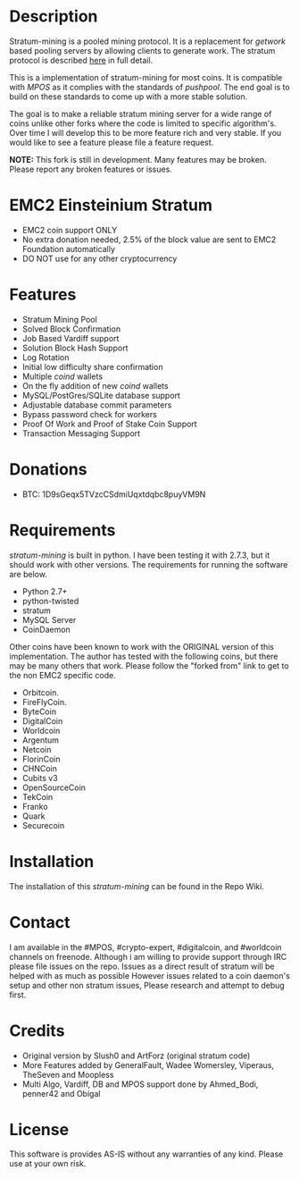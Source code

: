 # Description
Stratum-mining is a pooled mining protocol. It is a replacement for *getwork* based pooling servers by allowing clients to generate work. The stratum protocol is described [here](http://mining.bitcoin.cz/stratum-mining) in full detail.

This is a implementation of stratum-mining for most coins. It is compatible with *MPOS* as it complies with the standards of *pushpool*. The end goal is to build on these standards to come up with a more stable solution.

The goal is to make a reliable stratum mining server for a wide range of coins unlike other forks where the code is limited to specific algorithm's. Over time I will develop this to be more feature rich and very stable. If you would like to see a feature please file a feature request. 

**NOTE:** This fork is still in development. Many features may be broken. Please report any broken features or issues.

# EMC2 Einsteinium Stratum

* EMC2 coin support ONLY
* No extra donation needed, 2.5% of the block value are sent to EMC2 Foundation automatically
* DO NOT use for any other cryptocurrency

# Features

* Stratum Mining Pool 
* Solved Block Confirmation
* Job Based Vardiff support
* Solution Block Hash Support
* Log Rotation
* Initial low difficulty share confirmation
* Multiple *coind* wallets
* On the fly addition of new *coind* wallets
* MySQL/PostGres/SQLite database support
* Adjustable database commit parameters
* Bypass password check for workers
* Proof Of Work and Proof of Stake Coin Support
* Transaction Messaging Support

# Donations 
* BTC:  1D9sGeqx5TVzcCSdmiUqxtdqbc8puyVM9N


# Requirements
*stratum-mining* is built in python. I have been testing it with 2.7.3, but it should work with other versions. The requirements for running the software are below.
* Python 2.7+
* python-twisted
* stratum
* MySQL Server 
* CoinDaemon

Other coins have been known to work with the ORIGINAL version of this implementation. The author has tested with the following coins, but there may be many others that work. Please follow the "forked from" link to get to the non EMC2 specific code.

* Orbitcoin.
* FireFlyCoin.
* ByteCoin
* DigitalCoin
* Worldcoin
* Argentum
* Netcoin
* FlorinCoin
* CHNCoin
* Cubits v3
* OpenSourceCoin
* TekCoin
* Franko
* Quark
* Securecoin

# Installation

The installation of this *stratum-mining* can be found in the Repo Wiki. 

# Contact
I am available in the #MPOS, #crypto-expert, #digitalcoin, and #worldcoin channels on freenode. 
Although i am willing to provide support through IRC please file issues on the repo.
Issues as a direct result of stratum will be helped with as much as possible
However issues related to a coin daemon's setup and other non stratum issues, 
Please research and attempt to debug first.

# Credits

* Original version by Slush0 and ArtForz (original stratum code)
* More Features added by GeneralFault, Wadee Womersley, Viperaus, TheSeven and Moopless
* Multi Algo, Vardiff, DB and MPOS support done by Ahmed_Bodi, penner42 and Obigal

# License
This software is provides AS-IS without any warranties of any kind. Please use at your own risk. 

